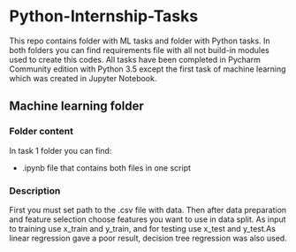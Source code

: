 # Python-Internship-Tasks

This repo contains folder with ML tasks and folder with Python tasks. In both folders you can find requirements file with all not build-in modules used to create this codes. All tasks have been completed in Pycharm Community edition with Python 3.5 except the first task of machine learning which was created in Jupyter Notebook.

## Machine learning folder

### Folder content 
In task 1 folder you can find:
- .ipynb file that contains both files in one script

### Description
First you must set path to the .csv file with data. Then after data preparation and feature selection choose features you want to use in data split. As input to training use x_train and y_train, and for testing use x_test and y_test.As linear regression gave a poor result, decision tree regression was also used. 
